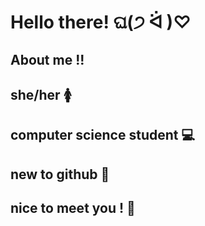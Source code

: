 # Hello there! ଘ(੭ ᐛ )♡
## About me !!
## she/her 🚺
## computer science student 💻
## new to github 🌷
## nice to meet you ! 🌸 
